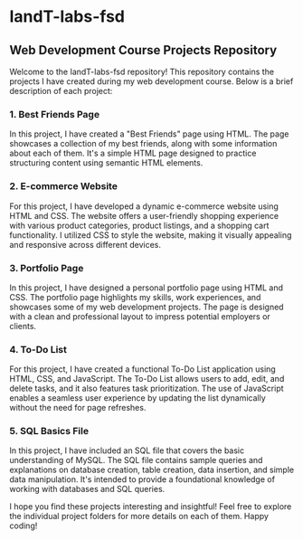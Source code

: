 # IandT-labs-fsd

## Web Development Course Projects Repository

Welcome to the IandT-labs-fsd repository! This repository contains the projects I have created during my web development course. Below is a brief description of each project:

### 1. Best Friends Page

In this project, I have created a "Best Friends" page using HTML. The page showcases a collection of my best friends, along with some information about each of them. It's a simple HTML page designed to practice structuring content using semantic HTML elements.

### 2. E-commerce Website

For this project, I have developed a dynamic e-commerce website using HTML and CSS. The website offers a user-friendly shopping experience with various product categories, product listings, and a shopping cart functionality. I utilized CSS to style the website, making it visually appealing and responsive across different devices.

### 3. Portfolio Page

In this project, I have designed a personal portfolio page using HTML and CSS. The portfolio page highlights my skills, work experiences, and showcases some of my web development projects. The page is designed with a clean and professional layout to impress potential employers or clients.

### 4. To-Do List

For this project, I have created a functional To-Do List application using HTML, CSS, and JavaScript. The To-Do List allows users to add, edit, and delete tasks, and it also features task prioritization. The use of JavaScript enables a seamless user experience by updating the list dynamically without the need for page refreshes.

### 5. SQL Basics File

In this project, I have included an SQL file that covers the basic understanding of MySQL. The SQL file contains sample queries and explanations on database creation, table creation, data insertion, and simple data manipulation. It's intended to provide a foundational knowledge of working with databases and SQL queries.

I hope you find these projects interesting and insightful! Feel free to explore the individual project folders for more details on each of them. Happy coding!

